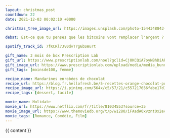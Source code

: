 ```yaml
---
layout: christmas_post
countdown: 22
date: 2021-12-03 00:02:10 +0000

christmas_tree_image_url: https://images.unsplash.com/photo-1544348843-4569f917a36a?crop=entropy&cs=tinysrgb&fit=max&fm=jpg&ixid=MnwyNzc3MTF8MHwxfHNlYXJjaHw2NHx8Y2hyaXN0bWFzJTIwdHJlZXxlbnwwfDF8fHwxNjM4NDk3MzA5&ixlib=rb-1.2.1&q=80&w=1080

debat: Est-ce que tu penses que les bitcoins vont remplacer l'argent ?

spotify_track_id: 7fKCRl7Jv0dvTrg6bSWurt

gift_name: 3 mois de box Prescription Lab
gift_url: https://www.prescriptionlab.com/noel?gclid=Cj0KCQiA7oyNBhDiARIsADtGRZYovpbV6NSubLU7PNGTtp1f-zf4FOHoTiQQPaU6ehBWq6ekYeChj0YaAmdxEALw_wcB
gift_image_url: https://www.prescriptionlab.com/upload/media/media_bundle/b08b53303f00e01b7f333324140802f6b3da0fb8.jpeg
gift_tags: [moinsde100, femme]

recipe_name: Mandarines enrobées de chocolat
recipe_url: https://blog.fr.hellofresh.be/5-recettes-orange-chocolat-pour-les-fetes/?utm_source=pinterest&utm_medium=social&utm_campaign=WA-christmas&utm_content=link-boxrecipehttps://blog.fr.hellofresh.be/5-recettes-orange-chocolat-pour-les-fetes/?utm_source=pinterest&utm_medium=social&utm_campaign=WA-christmas&utm_content=link-boxrecipe
recipe_image_url: https://i.pinimg.com/564x/c5/57/21/c557217656fabe17d14f3bb301b3e963.jpg
recipe_tags: [dessert, facile]

movie_name: Holidate
movie_url: https://www.netflix.com/fr/title/81034553?source=35
movie_image_url: https://www.themoviedb.org/t/p/w1280/iFAadA0xvzntOx2ecYkAgr1Yz2p.jpg
movie_tags: [Romance, Comédie, Film]
---
```


{{ content }}
